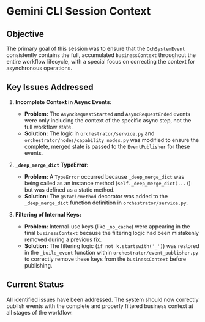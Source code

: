 # Gemini CLI Session Context

## Objective

The primary goal of this session was to ensure that the `CchSystemEvent` consistently contains the full, accumulated `businessContext` throughout the entire workflow lifecycle, with a special focus on correcting the context for asynchronous operations.

## Key Issues Addressed

1.  **Incomplete Context in Async Events:**
    *   **Problem:** The `AsyncRequestStarted` and `AsyncRequestEnded` events were only including the context of the specific async step, not the full workflow state.
    *   **Solution:** The logic in `orchestrator/service.py` and `orchestrator/nodes/capability_nodes.py` was modified to ensure the complete, merged state is passed to the `EventPublisher` for these events.

2.  **`_deep_merge_dict` TypeError:**
    *   **Problem:** A `TypeError` occurred because `_deep_merge_dict` was being called as an instance method (`self._deep_merge_dict(...)`) but was defined as a static method.
    *   **Solution:** The `@staticmethod` decorator was added to the `_deep_merge_dict` function definition in `orchestrator/service.py`.

3.  **Filtering of Internal Keys:**
    *   **Problem:** Internal-use keys (like `_no_cache`) were appearing in the final `businessContext` because the filtering logic had been mistakenly removed during a previous fix.
    *   **Solution:** The filtering logic (`if not k.startswith('_')`) was restored in the `_build_event` function within `orchestrator/event_publisher.py` to correctly remove these keys from the `businessContext` before publishing.

## Current Status

All identified issues have been addressed. The system should now correctly publish events with the complete and properly filtered business context at all stages of the workflow.